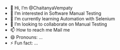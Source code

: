 - 👋 Hi, I’m @ChaitanyaVempaty
- 👀 I’m interested in Software Manual Testing
- 🌱 I’m currently learning Automation with Selenium 
- 💞️ I’m looking to collaborate on Manual Testing
- 📫 How to reach me Mail  me 
- 😄 Pronouns: ...
- ⚡ Fun fact: ...

<!---
ChaitanyaVempaty/ChaitanyaVempaty is a ✨ special ✨ repository because its `README.md` (this file) appears on your GitHub profile.
You can click the Preview link to take a look at your changes.
--->
